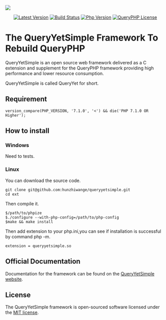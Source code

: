 ![](queryyetsimple.png)

<p align="center">
  <a href="https://github.com/hunzhiwange/queryphp/releases">
    <img alt="Latest Version" src="https://img.shields.io/packagist/vpre/hunzhiwange/queryphp.svg?style=for-the-badge" /></a>
  <a href="https://travis-ci.org/hunzhiwange/queryphp">
    <img alt="Build Status" src="https://img.shields.io/travis/hunzhiwange/queryphp.svg?style=for-the-badge" /></a>
  <a href="https://secure.php.net/">
    <img alt="Php Version" src="https://img.shields.io/packagist/php-v/hunzhiwange/queryphp.svg?style=for-the-badge" /></a>
  <a href="https://github.com/hunzhiwange/queryphp/blob/master/LICENSE">
    <img alt="QueryPHP License" src="https://img.shields.io/packagist/l/hunzhiwange/queryphp.svg?style=for-the-badge" /></a>
</p>

# The QueryYetSimple Framework To Rebuild QueryPHP

QueryYetSimple is an open source web framework delivered as a C extension and supplement for the QueryPHP framework providing high performance and lower resource consumption.

QueryYetSimple is called QueryYet for short.

## Requirement

```
version_compare(PHP_VERSION, '7.1.0', '<') && die('PHP 7.1.0 OR Higher');
```

## How to install

### Windows

Need to tests.

### Linux 

You can download the source code.

```
git clone git@github.com:hunzhiwange/queryyetsimple.git
cd ext
```


Then compile it.

```
$/path/to/phpize
$./configure --with-php-config=/path/to/php-config
$make && make install
```

Then add extension to your php.ini,you can see if installation is successful by command php -m.

```
extension = queryyetsimple.so
```

## Official Documentation

Documentation for the framework can be found on the [QueryYetSimple website](http://www.queryphp.com).

## License

The QueryYetSimple framework is open-sourced software licensed under the [MIT license](http://opensource.org/licenses/MIT).

